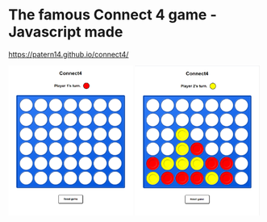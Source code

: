 <h1>The famous Connect 4 game - Javascript made</h1>

https://patern14.github.io/connect4/

<img src="https://github.com/Patern14/connect4/blob/master/screenshots/Capture%20d%E2%80%99%C3%A9cran%202021-05-27%20173642.png" width="49%" /> <img src="https://github.com/Patern14/connect4/blob/master/screenshots/Capture%20d%E2%80%99%C3%A9cran%202021-05-27%20173810.png" width="49%" />


